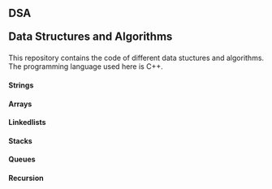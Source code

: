 <h2> DSA <p>Data Structures and Algorithms </p></h2>
<p>This repository contains the code of different data stuctures and algorithms. The programming language used here is C++.</p> 

<h4>Strings</h4>
<h4>Arrays </h4>
<h4>Linkedlists</h4>
<h4>Stacks</h4>
<h4>Queues</h4>
<h4>Recursion</h4>
